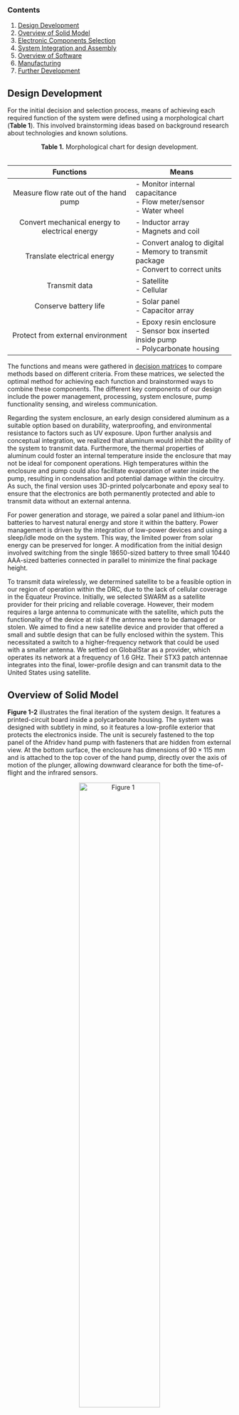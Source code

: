 ### Contents

1. [Design Development](#design-development)
2. [Overview of Solid Model](#overview-of-solid-model)
3. [Electronic Components Selection](#electronic-components-selection)
4. [System Integration and Assembly](#system-integration-and-assembly)
5. [Overview of Software](#overview-of-software)
6. [Manufacturing](#manufacturing)
7. [Further Development](#further-development)


## Design Development

For the initial decision and selection process, means of achieving each required function of the system were defined using a morphological chart (**Table 1**). This involved brainstorming ideas based on background research about technologies and known solutions.

<div align="center"><b>Table 1.</b> Morphological chart for design development.</div><br>

| Functions | Means |
|  :----:   | ----- |
| Measure flow rate out of the hand pump | - Monitor internal capacitance<br>- Flow meter/sensor<br>- Water wheel |
| Convert mechanical energy to electrical energy | - Inductor array<br> - Magnets and coil |
| Translate electrical energy | - Convert analog to digital<br>- Memory to transmit package<br> - Convert to correct units |
| Transmit data | - Satellite<br>- Cellular |
| Conserve battery life | - Solar panel<br> - Capacitor array |
| Protect from external environment | - Epoxy resin enclosure<br>- Sensor box inserted inside pump<br>- Polycarbonate housing |


The functions and means were gathered in [decision matrices](decision_matrices.md) to compare methods based on different criteria. From these matrices, we selected the optimal method for achieving each function and brainstormed ways to combine these components. The different key components of our design include the power management, processing, system enclosure, pump functionality sensing, and wireless communication.

Regarding the system enclosure, an early design considered aluminum as a  suitable option based on durability, waterproofing, and environmental resistance to factors such as UV exposure. Upon further analysis and conceptual integration, we realized that aluminum would inhibit the ability of the system to transmit data. Furthermore, the thermal properties of aluminum could foster an internal temperature inside the enclosure that may not be ideal for component operations. High temperatures within the enclosure and pump could also facilitate evaporation of water inside the pump, resulting in condensation and potential damage within the circuitry. As such, the final version uses 3D-printed polycarbonate and epoxy seal to ensure that the electronics are both permanently protected and able to transmit data without an external antenna.

For power generation and storage, we paired a solar panel and lithium-ion batteries to harvest natural energy and store it within the battery. Power management is driven by the integration of low-power devices and using a sleep/idle mode on the system. This way, the limited power from solar energy can be preserved for longer. A modification from the initial design involved switching from the single 18650-sized battery to three small 10440 AAA-sized batteries connected in parallel to minimize the final package height.

To transmit data wirelessly, we determined satellite to be a feasible option in our region of operation within the DRC, due to the lack of cellular coverage in the Équateur Province. Initially, we selected SWARM as a satellite provider for their pricing and reliable coverage. However, their modem requires a large antenna to communicate with the satellite, which puts the functionality of the device at risk if the antenna were to be damaged or stolen. We aimed to find a new satellite device and provider that offered a small and subtle design that can be fully enclosed within the system. This necessitated a switch to a higher-frequency network that could be used with a smaller antenna. We settled on GlobalStar as a provider, which operates its network at a frequency of $1.6$ GHz. Their STX3 patch antennae integrates into the final, lower-profile design and can transmit data to the United States using satellite.

## Overview of Solid Model

**Figure 1-2** illustrates the final iteration of the system design. It features a printed-circuit board inside a polycarbonate housing. The system was designed with subtlety in mind, so it features a low-profile exterior that protects the electronics inside. The unit is securely fastened to the top panel of the Afridev hand pump with fasteners that are hidden from external view. At the bottom surface, the enclosure has dimensions of $90 \times 115$ mm and is attached to the top cover of the hand pump, directly over the axis of motion of the plunger, allowing downward clearance for both the time-of-flight and the infrared sensors.

<p align="center">
   <img src="https://github.com/jlunaing/Afridev-Hand-Pump-Sensor/blob/7f0130a3bdbf5bf57193291cfedf667f1ba475b3/docs/img/fig1.png" 
   width=60%    
   alt="Figure 1"/>
</p>

<p align="center"><b>Figure 1.</b> Monitoring system installed on top of the Afridev hand pump.</p>

<p align="center">
   <img src="https://github.com/jlunaing/Afridev-Hand-Pump-Sensor/blob/937f5e11812a0062556b8e444fde13d92a296132/docs/img/fig2.png" 
   width=70%    
   alt="Figure 2"/>
</p>

<p align="center"><b>Figure 2.</b> Close-up view of monitoring system.</p>

A detailed solid of the polycarbonate enclosure can be found in the [hardware](hardware) folder, where version [v2](hardware/v2) corresponds to the latest design. The mechanical design of the housing features walls at $60\degree$ angles to dissuade removal of the sensor. The electrical system consists of batteries, a solar cell, charge controller, two sensors, a satellite modem, and a microcontroller. These components, as described in the following sections, are integrated into a PCB which is situated between the bottom and top housing. An exploded and collapsed view of the housing and the PCB is shown below (**Figure 3-4**). Detailed engineering drawings and the detailed electrical circuit schematic can be found in the [Drawings](hardware/v2/Drawings) and [PCB](pcb) folders. The software system that the design will use to process the data is described in the software development plan in the [Product Realization](#product-realization) section.

<p align="middle">
   <img src="https://github.com/jlunaing/Afridev-Hand-Pump-Sensor/blob/937f5e11812a0062556b8e444fde13d92a296132/docs/img/fig3.png" 
   width=50%    
   alt="Figure 3"/>
</p>

<p align="center"><b>Figure 3.</b> Exploded view of monitoring system. Colors shown for visual purposes.</p><br>

<p align="center">
   <img src="https://github.com/jlunaing/Afridev-Hand-Pump-Sensor/blob/937f5e11812a0062556b8e444fde13d92a296132/docs/img/fig4.png" 
   width=60%    
   alt="Figure 4"/>
</p>

<p align="center"><b>Figure 4.</b> "Collapsed" exploded view of monitoring system</p>

## Electronic Components Selection

The components can be selected based on constraints and factors including cost, performance metrics, compatibility and others described earlier in the design development section. To provide power to the sensor system, three 10440 AAA rechargeable lithium-ion phosphate batteries, also known as LiFePO4 batteries, were selected. Compared to traditional alkaline AAA batteries, 10440 LiFePO4 batteries have a higher voltage, energy density, and are rechargeable so they can provide more power and last longer. They also have a more stable chemistry than other lithium-ion alternatives, lasting up to 10 years. Connected in parallel, these batteries will supply $3.2$ V of power with a combined capacity of $1200$ mAh. The LiFePO4 is a readily available battery, often used in solar garden lights and similar home applications. Since they will be connected in parallel, charging is balanced between the two batteries. 

The design also incorporates the [SM141K06L](https://www.digikey.com/en/products/detail/anysolar-ltd/SM940K12L/9990451) monocrystalline solar cell, which will recharge the batteries from solar energy. This specific cell provides a $4.15$-V nominal output with 183-mW peak power. It comes pre-sealed and has a size of $35\times22$ mm, allowing for ease of integration. To incorporate the solar cell and batteries, we use a shunt charger. This is the simplest type of charger and can be used in this application because the capacity of the batteries far outclasses the maximum output of the solar cell. The solar cell is directly connected to the batteries, and a shunt circuit limits voltage to the battery’s max&mdash;about $3.6$ V. When the batteries are full, additional power generated by the solar cell is simply wasted as heat through the shunt to keep the battery voltage below its max. The maximum power point (MPP) of the solar cell is specifically selected so that it is near the target voltage of the battery, ensuring efficient power extraction. When charging at around $3.5$ V, the panel will sit at about $3.7$ V after a reverse-bias diode, which is near enough the MPP for efficient operation.

To ensure that the handpump system is working, two sensors are responsible for measurements&mdash;specifically, detecting physical pumping action and the presence of water. The [VL53L4CD](https://www.digikey.com/en/products/detail/adafruit-industries-llc/5425/16499347) time-of-flight sensor from ST Microelectronics measures the position of the pump plunger as it moves vertically during pumping. From this displacement and the known cross-sectional area of the plunger, water outflow can be estimated. The sensor includes some useful features such as adjustable distance threshold interrupts that can be used to optimize the power draw of the microcontroller. It also features an accuracy of about $5$ mm. This component runs on $3.3$ V, with a current draw of $19$ mA during active mode and $5$ $\mu$A in idle mode.

Likewise, to detect whether water is indeed flowing when pumping action occurs, we selected the [MLX90614](https://www.digikey.com/en/products/detail/melexis-technologies-nv/MLX90614ESF-BAA-000-SP/5414793) digital infrared temperature sensor from Melexis. By measuring the temperature of a region of the pump that becomes flooded when water is flowing, a temperature drop can be used to directly check that water is present. Its measurement resolution, accuracy, and wide range make it suitable for our purposes. It requires a power supply in the range $2.6$-$3.6$ V to measure temperatures from -$40$ to $85\degree$C.

To transmit data back to CLEAN, we chose the [STX3](https://www.globalstar.com/en-us/products/iot/stx3) satellite modem from Globalstar. It relies on a low-profile, $20\times20$-mm patch antenna that is mounted directly to the PCB together with a surrounding $60\times60$-mm ground plane to function. Globalstar's network covers the entirety of the DRC and operates at an L-band of $1.6$ GHz. At the time of writing this report, each STX3 Modem comes at an initial cost of $60, with a subscription of $16 per month for data transmission.

To interface with the sensor and satellite module as well as control the overall behavior of the electronic system, we chose the ESP32-S2 microcontroller (MCU). The ESP32 series of microcontrollers is highly integrated, ubiquitous, and features built-in Wi-Fi. The [S2 variant](https://www.espressif.com/sites/default/files/documentation/esp32-s2_technical_reference_manual_en.pdf#sysmem) also features an ultra-low-power RISC-V co-processor which can be used to run arbitrary code while the main, power "hungry", MCU is in deep-sleep. This co-processor has low power consumption at $627$ $\mu$W and&mdash;important for this application&mdash;has access to the I2C peripheral. This enables it to communicate with the various sensors without booting the main MCU. The co-processor also has access to $8$ kB of SRAM, which is sufficient for the outlined requirements. The primary processor has $1$ MB of flash and $320$ kB of SRAM [22]. The primary processor has access to additional UART peripherals, which are used to communicate with the satellite transceiver. This system uses the C programming language for developing the code. It integrates into our compact design with dimensions of 18x25mm [16]. The extremely rich feature-set of the ESP32-S2 also keeps doors open to additional features like a smartphone-enabled setup.

The [MAX77827](https://www.mouser.com/new/analog-devices/maxim-max77827-switch-buckboost-converter/) buck-boost converter IC was selected to regulate the main $3.3$-V rail at an efficiency of $96$ %. It accepts input voltages in the range of $2.3$-$5.5$ V and can output a steady $3.3$ V, regardless of whether the input voltage is above or below the target. This is important for functionality, as during satellite transmission, peak current draws may cause battery voltages to dip below $3.3$ V, making a standard step-down only converter inadequate.

To monitor battery voltage, the system uses the [MCP3425A0T](https://www.digikey.com/en/products/detail/microchip-technology/MCP3425A0T-E-CH/1827893) ADC. This component supports I2C serial interface and runs within the range of power supplied by the previously mentioned buck converter. It has up to $16$-bit resolution in a SOT-23-6 package and can use its internal $2$-V reference to sense the entire battery range without needing a voltage divider. An external ADC is used instead of the ESP32’s built-in ADC to manage quiescent current. The ESP32’s ADC is notoriously poor and has a relatively low impedance&mdash;it will waste power if used.

To preserve the Lithium-ion batteries, the [XB8358D0](https://datasheet.lcsc.com/lcsc/1809131533_XySemi-XB8358D0_C80218.pdf) has been integrated. This battery management IC is contained in a small SOT23-5 package and runs on low current, switching between operation mode ($2.8$ $\mu$A) and power-down mode ($1.5$ $\mu$A). This IC will extend battery life by protecting against overcharging, over discharging, overcurrent, load short circuiting, and reverse polarity. While not strictly necessary if the batteries are never replaced, it is included under the assumption that batteries should be serviceable by laypeople.

Additional components, included only for testing and validation on the prototype, include the CP2102 USB-serial converter, the BQ25170DSGR Li-ion charger, and the LM66200DRLR power switch. These components should not be populated for production versions of the device.

## System Integration and Assembly
 
The PCB is mounted onto the bottom part of the housing, where an electrical potting compound is used to permanently the bottom side of the PCB. The two holes surrounding the time-of-flight and infrared sensors are designed to prevent the potting epoxy from leaking onto the sensors and causing issues (**Figure 5**). 

[Epoxy Seal 9000](https://www.theepoxyresinstore.com/products/epoxyseal-9000-2-to-1-electronic-grade-potting-epoxy-resin-48oz-kit) has high temperature and impact resistance and keeps moisture out of the enclosure. This product is RoHS compliant and can be purchased online for $0.08 per fluid ounce, at the time of writing this report. Potting the important components secures the design against component theft and water damage.

The solar panel is mounted to the top part of the housing, with the perforations beneath it designed to allow epoxy to hold it in place effectively (**Figure 6**). This part of the housing has six holes in which metal heat-set inserts can be placed for later attachment to the pump.

<p align="center">
   <img src="https://github.com/jlunaing/Afridev-Hand-Pump-Sensor/blob/937f5e11812a0062556b8e444fde13d92a296132/docs/img/fig5.png" 
   width=60%    
   alt="Figure 5"/>
</p>

<p align="center"><b>Figure 5.</b> The PCB and associated part of the enclosure, with sensor holes highlighted.</p><br>

<p align="center">
   <img src="https://github.com/jlunaing/Afridev-Hand-Pump-Sensor/blob/937f5e11812a0062556b8e444fde13d92a296132/docs/img/fig6.png" 
   width=60%    
   alt="Figure 6"/>
</p>

<p align="center"><b>Figure 6.</b> The solar panel and its associated perforations.</p>

To assemble the system onto the hand pump, we first drill six holes through the top cover of the hand pump according to the [drawings](hardware/v2/Drawings). These holes match the position of the heat-set inserts on the top part of the enclosure.

Then, the joint assembly of the bottom enclosure with the PCB are placed on top of the pump with its edges inside the perimeter created by the position of the holes on the cover plate of the pump. The solar panel, sealed on top of the top enclosure is connected through its terminals to the PCB. The top enclosure is lowered and mates with the bottom enclosure. Finally, the this assembly is fastened to the cover of the hand pump using M3 screws and the heat-set inserts already on the enclosure. Epoxy seal was not used for the prototype developed to maintain accessibility and viewability of the design.

Combined with slightly undersized holes, these heat-set inserts produce a locking effect like nylon locknuts. The trade-off for the added security from potting and locking screws is that only the replacement of the solar panel and batteries is possible. Therefore, extensive testing should be completed to ensure longevity of each component and the whole system, which would be deployed as a single unit that requires replacement approximately every 10 years. 

## Overview of Software

The software required to create a functioning system needs to be able to perform data collection, translation, and transmission, as well as transitioning a system between idle and active mode. The software is programmed and processed on a microcontroller unit (MCU) that acts as the central controller for the entire system. The finite state diagram for the software is shown in **Figure 7**.

<p align="center">
   <img src="https://github.com/jlunaing/Afridev-Hand-Pump-Sensor/blob/937f5e11812a0062556b8e444fde13d92a296132/docs/img/fig7.png" 
   width=70%    
   alt="Figure 7"/>
</p>

<p align="center"><b>Figure 7.</b> Finite state machine driving the microcontroller unit.</p>

For data collection, the temperature (IR) and distance (ToF) sensor work in tandem to detect if the pump is working. To begin data collection, the ToF sensor is first used to detect if the handle is being pumped. This communicates with the MCU using the I2C protocol and provides accurate measurements. When the sensor reads that the pump is pulled up, the sensor triggers an interrupt (INTR in diagram) in the MCU to come out of [standby mode](https://www.st.com/resource/en/user_manual/um2923-a-guide-to-using-the-vl53l4cx-timeofflight-sensor-with-extended-distance-measurement-stmicroelectronics.pdf). The MCU then turns on the IR sensor, which takes measurements on the ambient and object temperature. The target of interest for the IR sensor is the bottom of the tank where water starts collecting, and the measured data is the temperature difference caused by the presence of water within the tank of the hand pump, relative to the temperature of the tank when no water is present, as described earlier. The MCU makes use of a timer, that is set when the interrupt is triggered, to minimize the data collection when the pump is not being used. 

For data translation, the system must be able to translate measured data values into volumetric measurements of water being pumped. The MCU uses the displacement of the pump handle mechanism to estimate the volume of water displaced by the plunger. This relationship can be determined empirically from testing with the Afridev pump. The IR sensor determines if water is present at the time of pumping. These measurements are calculated and translated to the number of liters output by the pump and detect if the pump has failed or not.

For data transmission, the MCU uses satellite to send the data internationally. The MCU prepares the data packets to send, which may include the pump number, failure status, a checksum, and number of liters pumped over the course of a day. The pump number is a numerical representation of a pump station that can be mapped to the physical location of the pump. The failure status displays if a pump has failed or is still active. The checksum is a calculated value that is sent with the data packet to be checked at the receiving end, to ensure that data has not been corrupted during transmission. The number of liters can be stored and displayed within an  external database.  

## Manufacturing

In regard to the PCB, most components were pre-populated on the board from the PCB manufacturer's assembly service. This is convenient as it saves time and money&mdash;the components they have open for selection are often orders of magnitude cheaper than what can be found on popular supplier sites. Components that could not be found in their available library for assembly were ordered from Mouser and Digikey then soldered by hand. The demonstration enclosure was printed on a group member’s 3D printer out of PETG. 

<p align="middle">
  <img src="https://github.com/jlunaing/Afridev-Hand-Pump-Sensor/blob/937f5e11812a0062556b8e444fde13d92a296132/docs/img/fig9.jpg" width=40% />
  <img src="https://github.com/jlunaing/Afridev-Hand-Pump-Sensor/blob/937f5e11812a0062556b8e444fde13d92a296132/docs/img/fig9b.jpg" width=40% /> 
</p>

<p align="center"><b>Figure 9.</b> (a) Model Afridev hand pump on stand. (b) Open sensor prototype on pump.</p>

## Further Development

These are some recommendations for further developing this project. There are areas where costs can be potentially cut, if desired. In particular, the MLX90614 temperature sensor&mdash; which represents a significant cost&mdash;can likely be replaced with a standard Passive Infrared (PIR) element like those from Zilog. This is possible because it only needs to effectively detect the temperature difference caused by flowing water, not the temperature itself. Additionally, the satellite transceiver should, once coverage expands to the USA in 2024, likely be replaced with the Astronode series of transceivers from Astrocast instead of the chosen Globalstar counterparts. These modules are both more diverse in features and cheaper to buy and operate than the Globalstar offering integrated into the prototype.